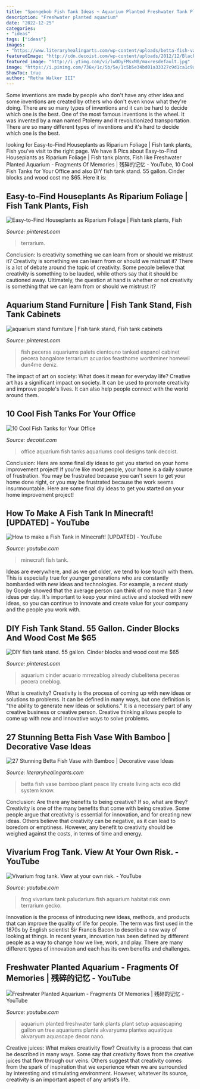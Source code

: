 ```yaml
---
title: "Spongebob Fish Tank Ideas ~ Aquarium Planted Freshwater Tank Plants Plant Setup Aquascaping Gallon Un Tree Aquariums Plante Akvaryumu Plantes Aquatique Akvaryum Aquascape Decor Nano"
description: "Freshwater planted aquarium"
date: "2022-12-25"
categories:
- "ideas"
tags: ["ideas"]
images:
- "https://www.literaryhealingarts.com/wp-content/uploads/betta-fish-vase-with-bamboo-of-create-a-living-eco-system-did-you-know-the-peace-lily-plant-acts-regarding-create-a-living-eco-system-did-you-know-the-peace-lily-plant-acts-as-a-natural-air-.jpg"
featuredImage: "http://cdn.decoist.com/wp-content/uploads/2012/12/Black-aquarium-for-the-office.jpg"
featured_image: "http://i.ytimg.com/vi/lwODyFMsxN8/maxresdefault.jpg"
image: "https://i.pinimg.com/736x/1c/5b/5e/1c5b5e34bd01a33327c9d1ca1c9a09e4.jpg"
ShowToc: true
author: "Retha Walker III"
---
```



Some inventions are made by people who don't have any other idea and some inventions are created by others who don't even know what they're doing. There are so many types of inventions and it can be hard to decide which one is the best. One of the most famous inventions is the wheel. It was invented by a man named Ptolemy and it revolutionized transportation. There are so many different types of inventions and it's hard to decide which one is the best.

	

		
looking for Easy-to-Find Houseplants as Riparium Foliage | Fish tank plants, Fish you've visit to the right page. We have 8 Pics about Easy-to-Find Houseplants as Riparium Foliage | Fish tank plants, Fish like Freshwater Planted Aquarium - Fragments Of Memories | 残碎的记忆 - YouTube, 10 Cool Fish Tanks for Your Office and also DIY fish tank stand. 55 gallon. Cinder blocks and wood cost me $65. Here it is:
		
    
## Easy-to-Find Houseplants As Riparium Foliage | Fish Tank Plants, Fish

<img loading=lazy src="https://i.pinimg.com/736x/1c/5b/5e/1c5b5e34bd01a33327c9d1ca1c9a09e4.jpg" onerror="this.onerror=null;this.src='https://tse3.mm.bing.net/th?id=OIP.wEzd_O6bOHiUKq6vppVePgHaGR&amp;pid=15.1';" alt="Easy-to-Find Houseplants as Riparium Foliage | Fish tank plants, Fish">

_Source: pinterest.com_

>terrarium. 

	

Conclusion: Is creativity something we can learn from or should we mistrust it?
Creativity is something we can learn from or should we mistrust it?
There is a lot of debate around the topic of creativity. Some people believe that creativity is something to be lauded, while others say that it should be cautioned away. Ultimately, the question at hand is whether or not creativity is something that we can learn from or should we mistrust it?

    
## Aquarium Stand Furniture | Fish Tank Stand, Fish Tank Cabinets

<img loading=lazy src="https://i.pinimg.com/736x/c2/db/c8/c2dbc819582a08693fbc6454bd2fdf5f.jpg" onerror="this.onerror=null;this.src='https://tse3.mm.bing.net/th?id=OIP.Ltg5yLrst8r1t4hhfRfPtgHaJ3&amp;pid=15.1';" alt="aquarium stand furniture | Fish tank stand, Fish tank cabinets">

_Source: pinterest.com_

>fish peceras aquariums palets cientouno tanked espanol cabinet pecera bangalore terrarium acuarios feasthome worthminer homewil dun4me deniz. 

	

The impact of art on society: What does it mean for everyday life?
Creative art has a significant impact on society. It can be used to promote creativity and improve people's lives. It can also help people connect with the world around them.

    
## 10 Cool Fish Tanks For Your Office

<img loading=lazy src="http://cdn.decoist.com/wp-content/uploads/2012/12/Black-aquarium-for-the-office.jpg" onerror="this.onerror=null;this.src='https://tse1.mm.bing.net/th?id=OIP.KaDy-SoBdXe2WY93Uwdu2gHaEx&amp;pid=15.1';" alt="10 Cool Fish Tanks for Your Office">

_Source: decoist.com_

>office aquarium fish tanks aquariums cool designs tank decoist. 

	

Conclusion: Here are some final diy ideas to get you started on your home improvement project!
If you're like most people, your home is a daily source of frustration. You may be frustrated because you can't seem to get your home done right, or you may be frustrated because the work seems insurmountable. Here are some final diy ideas to get you started on your home improvement project!

    
## How To Make A Fish Tank In Minecraft! [UPDATED] - YouTube

<img loading=lazy src="http://i.ytimg.com/vi/EUd0GpgfT4A/maxresdefault.jpg" onerror="this.onerror=null;this.src='https://tse3.mm.bing.net/th?id=OIP.CoqpHSOcPhJ8eigh_P-lmQHaEK&amp;pid=15.1';" alt="How to make a Fish Tank in Minecraft! [UPDATED] - YouTube">

_Source: youtube.com_

>minecraft fish tank. 

	

Ideas are everywhere, and as we get older, we tend to lose touch with them. This is especially true for younger generations who are constantly bombarded with new ideas and technologies. For example, a recent study by Google showed that the average person can think of no more than 3 new ideas per day. It's important to keep your mind active and stocked with new ideas, so you can continue to innovate and create value for your company and the people you work with.

    
## DIY Fish Tank Stand. 55 Gallon. Cinder Blocks And Wood Cost Me $65

<img loading=lazy src="https://i.pinimg.com/736x/26/69/93/266993a1b87c647ad2fd6f3f3904ba72.jpg" onerror="this.onerror=null;this.src='https://tse3.mm.bing.net/th?id=OIP.Xlr67EQ6xunvoquKqZ1HBQHaLE&amp;pid=15.1';" alt="DIY fish tank stand. 55 gallon. Cinder blocks and wood cost me $65">

_Source: pinterest.com_

>aquarium cinder acuario mrrezablog already clubelitena peceras pecera oneblog. 

	

What is creativity?
Creativity is the process of coming up with new ideas or solutions to problems. It can be defined in many ways, but one definition is "the ability to generate new ideas or solutions." It is a necessary part of any creative business or creative person. Creative thinking allows people to come up with new and innovative ways to solve problems.

    
## 27 Stunning Betta Fish Vase With Bamboo | Decorative Vase Ideas

<img loading=lazy src="https://www.literaryhealingarts.com/wp-content/uploads/betta-fish-vase-with-bamboo-of-create-a-living-eco-system-did-you-know-the-peace-lily-plant-acts-regarding-create-a-living-eco-system-did-you-know-the-peace-lily-plant-acts-as-a-natural-air-.jpg" onerror="this.onerror=null;this.src='https://tse1.mm.bing.net/th?id=OIP.kueacpaVAv8Ks4_098nYzQHaLC&amp;pid=15.1';" alt="27 Stunning Betta Fish Vase with Bamboo | Decorative vase Ideas">

_Source: literaryhealingarts.com_

>betta fish vase bamboo plant peace lily create living acts eco did system know. 

	

Conclusion: Are there any benefits to being creative? If so, what are they?
Creativity is one of the many benefits that come with being creative. Some people argue that creativity is essential for innovation, and for creating new ideas. Others believe that creativity can be negative, as it can lead to boredom or emptiness. However, any benefit to creativity should be weighed against the costs, in terms of time and energy.

    
## Vivarium Frog Tank. View At Your Own Risk. - YouTube

<img loading=lazy src="https://i.ytimg.com/vi/d5QTRxbYtK8/maxresdefault.jpg" onerror="this.onerror=null;this.src='https://tse3.mm.bing.net/th?id=OIP.1zKEL2hJXL9EL-E7yWoVygHaEK&amp;pid=15.1';" alt="Vivarium frog tank. View at your own risk. - YouTube">

_Source: youtube.com_

>frog vivarium tank paludarium fish aquarium habitat risk own terrarium gecko. 

	

Innovation is the process of introducing new ideas, methods, and products that can improve the quality of life for people. The term was first used in the 1870s by English scientist Sir Francis Bacon to describe a new way of looking at things. In recent years, innovation has been defined by different people as a way to change how we live, work, and play. There are many different types of innovation and each has its own benefits and challenges.

    
## Freshwater Planted Aquarium - Fragments Of Memories | 残碎的记忆 - YouTube

<img loading=lazy src="http://i.ytimg.com/vi/lwODyFMsxN8/maxresdefault.jpg" onerror="this.onerror=null;this.src='https://tse4.mm.bing.net/th?id=OIP.-ND6Q85OqHt5Uo_h62Y3xwHaEK&amp;pid=15.1';" alt="Freshwater Planted Aquarium - Fragments Of Memories | 残碎的记忆 - YouTube">

_Source: youtube.com_

>aquarium planted freshwater tank plants plant setup aquascaping gallon un tree aquariums plante akvaryumu plantes aquatique akvaryum aquascape decor nano. 

	

Creative juices: What makes creativity flow?
Creativity is a process that can be described in many ways. Some say that creativity flows from the creative juices that flow through our veins. Others suggest that creativity comes from the spark of inspiration that we experience when we are surrounded by interesting and stimulating environment. However, whatever its source, creativity is an important aspect of any artist’s life.

